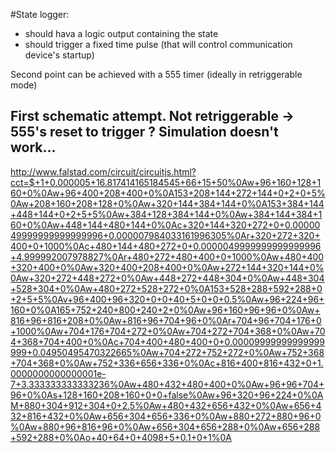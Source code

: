 #State logger:
- should hava a logic output containing the state
- should trigger a fixed time pulse (that will control communication device's startup)

Second point can be achieved with a 555 timer (ideally in retriggerable mode)

## First schematic attempt. Not retriggerable -> 555's reset to trigger ? Simulation doesn't work...

http://www.falstad.com/circuit/circuitjs.html?cct=$+1+0.000005+16.817414165184545+66+15+50%0Aw+96+160+128+160+0%0Aw+96+400+208+400+0%0A153+208+144+272+144+0+2+0+5%0Aw+208+160+208+128+0%0Aw+320+144+384+144+0%0A153+384+144+448+144+0+2+5+5%0Aw+384+128+384+144+0%0Aw+384+144+384+160+0%0Aw+448+144+480+144+0%0Ac+320+144+320+272+0+0.0000049999999999999996+0.000007984033161996305%0Ar+320+272+320+400+0+1000%0Ac+480+144+480+272+0+0.0000049999999999999996+4.999992007978827%0Ar+480+272+480+400+0+1000%0Aw+480+400+320+400+0%0Aw+320+400+208+400+0%0Aw+272+144+320+144+0%0Aw+320+272+448+272+0%0Aw+448+272+448+304+0%0Aw+448+304+528+304+0%0Aw+480+272+528+272+0%0A153+528+288+592+288+0+2+5+5%0Av+96+400+96+320+0+0+40+5+0+0+0.5%0Aw+96+224+96+160+0%0A165+752+240+800+240+2+0%0Aw+96+160+96+96+0%0Aw+816+96+816+208+0%0Aw+816+96+704+96+0%0Ar+704+96+704+176+0+1000%0Aw+704+176+704+272+0%0Aw+704+272+704+368+0%0Aw+704+368+704+400+0%0Ac+704+400+480+400+0+0.00009999999999999999+0.04950495470322665%0Aw+704+272+752+272+0%0Aw+752+368+704+368+0%0Aw+752+336+656+336+0%0Ac+816+400+816+432+0+1.0000000000000001e-7+3.333333333333236%0Aw+480+432+480+400+0%0Aw+96+96+704+96+0%0As+128+160+208+160+0+0+false%0Aw+96+320+96+224+0%0AM+880+304+912+304+0+2.5%0Aw+480+432+656+432+0%0Aw+656+432+816+432+0%0Aw+656+304+656+336+0%0Aw+880+272+880+96+0%0Aw+880+96+816+96+0%0Aw+656+304+656+288+0%0Aw+656+288+592+288+0%0Ao+40+64+0+4098+5+0.1+0+1%0A
